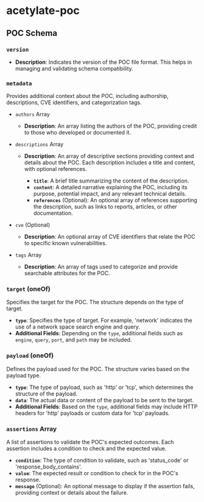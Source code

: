 # acetylate-poc

## POC Schema

### `version`

- **Description**: Indicates the version of the POC file format. This helps in managing and validating schema compatibility.

### `metadata`

Provides additional context about the POC, including authorship, descriptions, CVE identifiers, and categorization tags.

- `authors` Array

  - **Description**: An array listing the authors of the POC, providing credit to those who developed or documented it.

- `descriptions` Array

  - **Description**: An array of descriptive sections providing context and details about the POC. Each description includes a title and content, with optional references.

    - **`title`**: A brief title summarizing the content of the description.
    - **`content`**: A detailed narrative explaining the POC, including its purpose, potential impact, and any relevant technical details.
    - **`references`** (Optional): An optional array of references supporting the description, such as links to reports, articles, or other documentation.

- `cve` (Optional)

  - **Description**: An optional array of CVE identifiers that relate the POC to specific known vulnerabilities.

- `tags` Array

  - **Description**: An array of tags used to categorize and provide searchable attributes for the POC.

### `target` (oneOf)

Specifies the target for the POC. The structure depends on the type of target.

- **`type`**: Specifies the type of target. For example, 'network' indicates the use of a network space search engine and query.
- **Additional Fields**: Depending on the `type`, additional fields such as `engine`, `query`, `port`, and `path` may be included.

### `payload` (oneOf)

Defines the payload used for the POC. The structure varies based on the payload type.

- **`type`**: The type of payload, such as 'http' or 'tcp', which determines the structure of the payload.
- **`data`**: The actual data or content of the payload to be sent to the target.
- **Additional Fields**: Based on the `type`, additional fields may include HTTP headers for 'http' payloads or custom data for 'tcp' payloads.

### `assertions` Array

A list of assertions to validate the POC's expected outcomes. Each assertion includes a condition to check and the expected value.

- **`condition`**: The type of condition to validate, such as 'status_code' or 'response_body_contains'.
- **`value`**: The expected result or condition to check for in the POC's response.
- **`message`** (Optional): An optional message to display if the assertion fails, providing context or details about the failure.